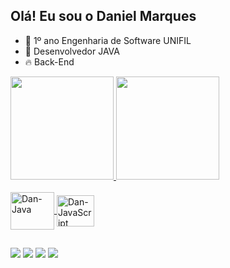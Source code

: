 ## Olá! Eu sou o Daniel Marques

- 🔭 1º ano Engenharia de Software UNIFIL
- 🌱 Desenvolvedor JAVA 
- 🔥 Back-End

<div>
  <a href="https://github.com/mDanielSE">
  <img height="165em" src="https://github-readme-stats.vercel.app/api?username=1DanielMarques&show_icons=true&theme=chartreuse-dark&include_all_commits=true&count_private=true"/>
  <img height="165em" src="https://github-readme-stats.vercel.app/api/top-langs/?username=1DanielMarques&layout=compact&langs_count=168&theme=chartreuse-dark"/>

</div>

<div style="display: inline_block"><br>
  <img align="center" alt="Dan-Java" height="60" width="70" src="https://cdn.jsdelivr.net/gh/devicons/devicon/icons/java/java-original-wordmark.svg"/>
  <img align="center" alt="Dan-JavaScript" height="50" width="60" src="https://cdn.jsdelivr.net/gh/devicons/devicon/icons/javascript/javascript-original.svg" />
</div>

##

<div>
  <a href="https://www.instagram.com/mdaniel.se/"><img src="https://img.shields.io/badge/Instagram-E4405F?style=for-the-badge&logo=instagram&logoColor=white" target="_blank"></a>
 <a href="https://www.linkedin.com/in/daniel-marques-68a22b23b/"><img src="https://img.shields.io/badge/LinkedIn-0077B5?style=for-the-badge&logo=linkedin&logoColor=white" target="_blank"></a>
  <img src="https://img.shields.io/badge/Jira-0052CC?style=for-the-badge&logo=Jira&logoColor=white">
  <img src="https://img.shields.io/badge/Discord-7289DA?style=for-the-badge&logo=discord&logoColor=white">

</div>
